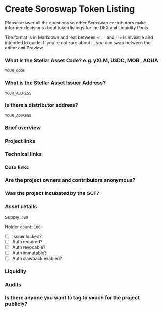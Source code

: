 
# Create Soroswap Token Listing

Please answer all the questions so other Soroswap contributors make informed decisions about token listings for the DEX and Liquidity Pools.

The format is in Markdown and text between `<!--` and `-->` is invisible and intended to guide. If you're not sure about it, you can swap between the editor and Preview

### What is the Stellar Asset Code? e.g. yXLM, USDC, MOBI, AQUA

`YOUR_CODE`

### What is the Stellar Asset Issuer Address?

`YOUR_ADDRESS`

### Is there a distributor address?

`YOUR_ADDRESS`

### Brief overview

<!--
What kind of project is it?

Who is the intended audience?
-->

### Project links

<!-- Website(s), socials, chats, videos -->

### Technical links

<!-- Git, docs, stats, dashboards, SDK -->

### Data links

<!--
Examples:
https://horizon.stellar.org/assets?asset_issuer=YOUR_ADDRESS
https://horizon.stellar.org/liquidity_pools/:liquidity_pool_id
https://stellar.expert/explorer/public/asset/YOUR_CODE-YOUR_ADDRESS
-->

### Are the project owners and contributors anonymous?

<!-- Yes/No -->

### Was the project incubated by the SCF?

<!-- Yes/No -->

### Asset details

Supply: `100`

Holder count: `100`

<!--
+ [ ] Unchecked, false
+ [x] Checked, true
-->

+ [ ] Issuer locked?
+ [ ] Auth required?
+ [ ] Auth revocable?
+ [ ] Auth immutable?
+ [ ] Auth clawback enabled?

### Liquidity

<!--
What pairs is it mainly traded on? Order books? AMMs? Other?

Is there a TVL metric?

Can you link directly to stellarx, stellarterm, or lumenswap pairs?
-->

### Audits

<!-- Were any audits done? Are there links? -->

### Is there anyone you want to tag to vouch for the project publicly?

<!--
@ github usernames
-->
